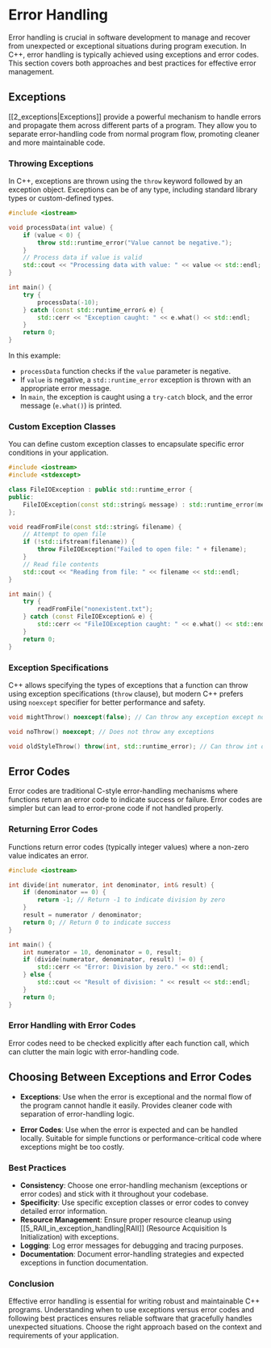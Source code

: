 # Error Handling

Error handling is crucial in software development to manage and recover from unexpected or exceptional situations during program execution. In C++, error handling is typically achieved using exceptions and error codes. This section covers both approaches and best practices for effective error management.

## Exceptions

[[2_exceptions|Exceptions]] provide a powerful mechanism to handle errors and propagate them across different parts of a program. They allow you to separate error-handling code from normal program flow, promoting cleaner and more maintainable code.

### Throwing Exceptions

In C++, exceptions are thrown using the `throw` keyword followed by an exception object. Exceptions can be of any type, including standard library types or custom-defined types.

```cpp
#include <iostream>

void processData(int value) {
    if (value < 0) {
        throw std::runtime_error("Value cannot be negative.");
    }
    // Process data if value is valid
    std::cout << "Processing data with value: " << value << std::endl;
}

int main() {
    try {
        processData(-10);
    } catch (const std::runtime_error& e) {
        std::cerr << "Exception caught: " << e.what() << std::endl;
    }
    return 0;
}
```

In this example:
- `processData` function checks if the `value` parameter is negative.
- If `value` is negative, a `std::runtime_error` exception is thrown with an appropriate error message.
- In `main`, the exception is caught using a `try-catch` block, and the error message (`e.what()`) is printed.

### Custom Exception Classes

You can define custom exception classes to encapsulate specific error conditions in your application.

```cpp
#include <iostream>
#include <stdexcept>

class FileIOException : public std::runtime_error {
public:
    FileIOException(const std::string& message) : std::runtime_error(message) {}
};

void readFromFile(const std::string& filename) {
    // Attempt to open file
    if (!std::ifstream(filename)) {
        throw FileIOException("Failed to open file: " + filename);
    }
    // Read file contents
    std::cout << "Reading from file: " << filename << std::endl;
}

int main() {
    try {
        readFromFile("nonexistent.txt");
    } catch (const FileIOException& e) {
        std::cerr << "FileIOException caught: " << e.what() << std::endl;
    }
    return 0;
}
```

### Exception Specifications

C++ allows specifying the types of exceptions that a function can throw using exception specifications (`throw` clause), but modern C++ prefers using `noexcept` specifier for better performance and safety.

```cpp
void mightThrow() noexcept(false); // Can throw any exception except noexcept

void noThrow() noexcept; // Does not throw any exceptions

void oldStyleThrow() throw(int, std::runtime_error); // Can throw int or std::runtime_error
```

## Error Codes

Error codes are traditional C-style error-handling mechanisms where functions return an error code to indicate success or failure. Error codes are simpler but can lead to error-prone code if not handled properly.

### Returning Error Codes

Functions return error codes (typically integer values) where a non-zero value indicates an error.

```cpp
#include <iostream>

int divide(int numerator, int denominator, int& result) {
    if (denominator == 0) {
        return -1; // Return -1 to indicate division by zero
    }
    result = numerator / denominator;
    return 0; // Return 0 to indicate success
}

int main() {
    int numerator = 10, denominator = 0, result;
    if (divide(numerator, denominator, result) != 0) {
        std::cerr << "Error: Division by zero." << std::endl;
    } else {
        std::cout << "Result of division: " << result << std::endl;
    }
    return 0;
}
```

### Error Handling with Error Codes

Error codes need to be checked explicitly after each function call, which can clutter the main logic with error-handling code.

## Choosing Between Exceptions and Error Codes

- **Exceptions**: Use when the error is exceptional and the normal flow of the program cannot handle it easily. Provides cleaner code with separation of error-handling logic.
  
- **Error Codes**: Use when the error is expected and can be handled locally. Suitable for simple functions or performance-critical code where exceptions might be too costly.

### Best Practices

- **Consistency**: Choose one error-handling mechanism (exceptions or error codes) and stick with it throughout your codebase.
- **Specificity**: Use specific exception classes or error codes to convey detailed error information.
- **Resource Management**: Ensure proper resource cleanup using [[5_RAII_in_exception_handling|RAII]] (Resource Acquisition Is Initialization) with exceptions.
- **Logging**: Log error messages for debugging and tracing purposes.
- **Documentation**: Document error-handling strategies and expected exceptions in function documentation.

### Conclusion

Effective error handling is essential for writing robust and maintainable C++ programs. Understanding when to use exceptions versus error codes and following best practices ensures reliable software that gracefully handles unexpected situations. Choose the right approach based on the context and requirements of your application.